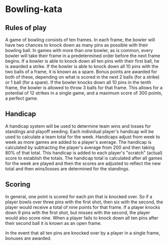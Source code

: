 # Bowling-kata

## Rules of play
 

A game of bowling consists of ten frames. In each frame, the bowler will have two chances to knock down as many pins as possible with their bowling ball. In games with more than one bowler, as is common, every bowler will take their frame in a predetermined order before the next frame begins. If a bowler is able to knock down all ten pins with their first ball, he is awarded a strike. If the bowler is able to knock down all 10 pins with the two balls of a frame, it is known as a spare. Bonus points are awarded for both of these, depending on what is scored in the next 2 balls (for a strike) or 1 ball (for a spare). If the bowler knocks down all 10 pins in the tenth frame, the bowler is allowed to throw 3 balls for that frame. This allows for a potential of 12 strikes in a single game, and a maximum score of 300 points, a perfect game.

 
## Handicap
 

A handicap system will be used to determine team wins and losses for standings and playoff seeding. Each individual player's handicap will be used  to calculate a team total for the week. Handicaps adjust from week to week as more games are added to a player's average. The handicap is calculated by subtracting the player's average from 200 and then taking 80% of that total. This handicap is added to each player's "scratch" (actual) score to establish the totals. The handicap total is calculated after all games for the week are played and then the scores are adjusted to reflect the new total and then wins/losses are determined for the standings.

 
## Scoring
 

In general, one point is scored for each pin that is knocked over. So if a player bowls over three pins with the first shot, then six with the second, the player would receive a total of nine points for that frame. If a player knocks down 9 pins with the first shot, but misses with the second, the player would also score nine. When a player fails to knock down all ten pins after their second ball it is known as an open frame.

In the event that all ten pins are knocked over by a player in a single frame, bonuses are awarded.
